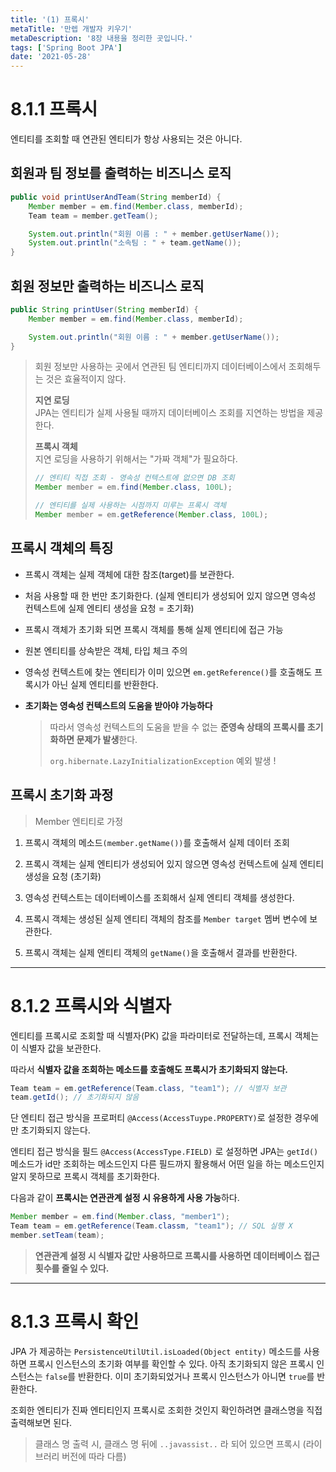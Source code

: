 ```yaml
---
title: '(1) 프록시'
metaTitle: '만렙 개발자 키우기'
metaDescription: '8장 내용을 정리한 곳입니다.'
tags: ['Spring Boot JPA']
date: '2021-05-28'
---
```


# 8.1.1 프록시

엔티티를 조회할 때 연관된 엔티티가 항상 사용되는 것은 아니다.

## 회원과 팀 정보를 출력하는 비즈니스 로직

```java
public void printUserAndTeam(String memberId) {
    Member member = em.find(Member.class, memberId);
    Team team = member.getTeam();

    System.out.println("회원 이름 : " + member.getUserName());
    System.out.println("소속팀 : " + team.getName());
}
```

## 회원 정보만 출력하는 비즈니스 로직

```java
public String printUser(String memberId) {
    Member member = em.find(Member.class, memberId);

    System.out.println("회원 이름 : " + member.getUserName());
}
```

> 회원 정보만 사용하는 곳에서 연관된 팀 엔티티까지 데이터베이스에서 조회해두는 것은 효율적이지 않다.
>
> **지연 로딩** <br/>
> JPA는 엔티티가 실제 사용될 때까지 데이터베이스 조회를 지연하는 방법을 제공한다.
>
> **프록시 객체** <br/>
> 지연 로딩을 사용하기 위해서는 "가짜 객체"가 필요하다.
>
> ```java
> // 엔티티 직접 조회 - 영속성 컨텍스트에 없으면 DB 조회
> Member member = em.find(Member.class, 100L);
>
> // 엔티티를 실제 사용하는 시점까지 미루는 프록시 객체
> Member member = em.getReference(Member.class, 100L);
> ```

## 프록시 객체의 특징

- 프록시 객체는 실제 객체에 대한 참조(target)를 보관한다.


- 처음 사용할 때 한 번만 초기화한다. (실제 엔티티가 생성되어 있지 않으면 영속성 컨텍스트에 실제 엔티티 생성을 요청 = 초기화)


- 프록시 객체가 초기화 되면 프록시 객체를 통해 실제 엔티티에 접근 가능


- 원본 엔티티를 상속받은 객체, 타입 체크 주의


- 영속성 컨텍스트에 찾는 엔티티가 이미 있으면 `em.getReference()`를 호출해도 프록시가 아닌 실제 엔티티를 반환한다.


- **초기화는 영속성 컨텍스트의 도움을 받아야 가능하다**

  > 따라서 영속성 컨텍스트의 도움을 받을 수 없는 **준영속 상태의 프록시를 초기화하면 문제가 발생**한다.
  >
  > `org.hibernate.LazyInitializationException` 예외 발생 !

## 프록시 초기화 과정

> Member 엔티티로 가정

1. 프록시 객체의 메소드`(member.getName())`를 호출해서 실제 데이터 조회


2. 프록시 객체는 실제 엔티티가 생성되어 있지 않으면 영속성 컨텍스트에 실제 엔티티 생성을 요청 (초기화)


3. 영속성 컨텍스트는 데이터베이스를 조회해서 실제 엔티티 객체를 생성한다.


4. 프록시 객체는 생성된 실제 엔티티 객체의 참조를 `Member target` 멤버 변수에 보관한다.


5. 프록시 객체는 실제 엔티티 객체의 `getName()`을 호출해서 결과를 반환한다.


<hr/>

# 8.1.2 프록시와 식별자

엔티티를 프록시로 조회할 때 식별자(PK) 값을 파라미터로 전달하는데, 프록시 객체는 이 식별자 값을 보관한다.

따라서 **식별자 값을 조회하는 메소드를 호출해도 프록시가 초기화되지 않는다.**

```java
Team team = em.getReference(Team.class, "team1"); // 식별자 보관
team.getId(); // 초기화되지 않음
```

단 엔티티 접근 방식을 프로퍼티 `@Access(AccessTuype.PROPERTY)`로 설정한 경우에만 초기화되지 않는다.

엔티티 접근 방식을 필드 `@Access(AccessType.FIELD)` 로 설정하면 JPA는 `getId()` 메소드가
id만 조회하는 메소드인지 다른 필드까지 활용해서 어떤 일을 하는 메소드인지 알지 못하므로 프록시 객체를 초기화한다.

다음과 같이 **프록시는 연관관계 설정 시 유용하게 사용 가능**하다.

```java
Member member = em.find(Member.class, "member1");
Team team = em.getReference(Team.classm, "team1"); // SQL 실행 X
member.setTeam(team);
```

> **연관관계 설정 시 식별자 값만 사용하므로 프록시를 사용하면 데이터베이스 접근 횟수를 줄일 수 있다.**

<hr/>

# 8.1.3 프록시 확인

JPA 가 제공하는 `PersistenceUtilUtil.isLoaded(Object entity)` 메소드를 사용하면 프록시 인스턴스의 초기화 여부를 확인할 수 있다.
아직 초기화되지 않은 프록시 인스턴스는 `false`를 반환한다. 이미 초기화되었거나 프록시 인스턴스가 아니면 `true`를 반환한다.

조회한 엔티티가 진짜 엔티티인지 프록시로 조회한 것인지 확인하려면 클래스명을 직접 출력해보면 된다.

> 클래스 명 출력 시, 클래스 명 뒤에 `..javassist..` 라 되어 있으면 프록시 (라이브러리 버전에 따라 다름)
